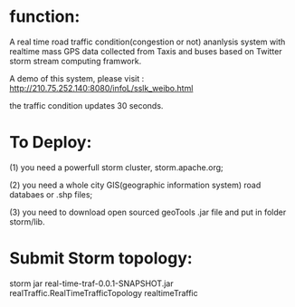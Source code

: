 function:
===============

A real time road traffic condition(congestion or not) ananlysis system with realtime mass GPS data collected from Taxis and buses based on Twitter storm stream computing framwork. 

A demo of this system, please visit : http://210.75.252.140:8080/infoL/sslk_weibo.html

the traffic condition updates 30 seconds.


To Deploy:
====

(1) you need a powerfull storm cluster, storm.apache.org;

(2) you need a whole city GIS(geographic information system) road databaes or .shp files;

(3) you need to download open sourced geoTools .jar file and put in  folder storm/lib.

Submit Storm topology:
====
storm jar real-time-traf-0.0.1-SNAPSHOT.jar  realTraffic.RealTimeTrafficTopology  realtimeTraffic

 
